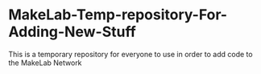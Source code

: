 # MakeLab-Temp-repository-For-Adding-New-Stuff
This is a temporary repository for everyone to use in order to add code to the MakeLab Network
